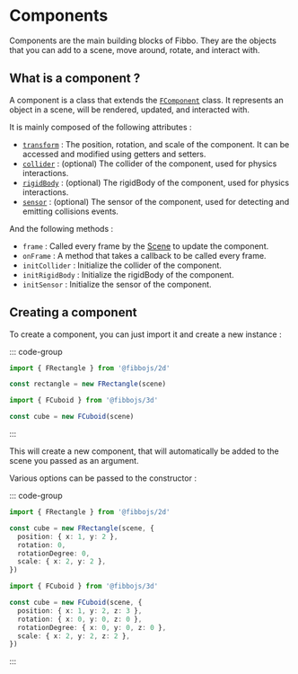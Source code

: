 # Components

Components are the main building blocks of Fibbo. They are the objects that you can add to a scene, move around, rotate, and interact with.

## What is a component ?

A component is a class that extends the [`FComponent`](/api/core/classes/FComponent) class. It represents an object in a scene, will be rendered, updated, and interacted with.

It is mainly composed of the following attributes :
- [`transform`](/guide/core/transforms) : The position, rotation, and scale of the component. It can be accessed and modified using getters and setters.
- [`collider`](/guide/physics/colliders) : (optional) The collider of the component, used for physics interactions.
- [`rigidBody`](/guide/physics/rigidbody) : (optional) The rigidBody of the component, used for physics interactions.
- [`sensor`](/guide/events/collisions) : (optional) The sensor of the component, used for detecting and emitting collisions events.

And the following methods :
- `frame` : Called every frame by the [Scene](/guide/scene) to update the component.
- `onFrame` : A method that takes a callback to be called every frame.
- `initCollider` : Initialize the collider of the component.
- `initRigidBody` : Initialize the rigidBody of the component.
- `initSensor` : Initialize the sensor of the component.

## Creating a component

To create a component, you can just import it and create a new instance :

::: code-group

```typescript [2d]
import { FRectangle } from '@fibbojs/2d'

const rectangle = new FRectangle(scene)
```

```typescript [3d]
import { FCuboid } from '@fibbojs/3d'

const cube = new FCuboid(scene)
```

:::

This will create a new component, that will automatically be added to the scene you passed as an argument.

Various options can be passed to the constructor :

::: code-group

```typescript [2d]
import { FRectangle } from '@fibbojs/2d'

const cube = new FRectangle(scene, {
  position: { x: 1, y: 2 },
  rotation: 0,
  rotationDegree: 0,
  scale: { x: 2, y: 2 },
})
```

```typescript [3d]
import { FCuboid } from '@fibbojs/3d'

const cube = new FCuboid(scene, {
  position: { x: 1, y: 2, z: 3 },
  rotation: { x: 0, y: 0, z: 0 },
  rotationDegree: { x: 0, y: 0, z: 0 },
  scale: { x: 2, y: 2, z: 2 },
})
```

:::
